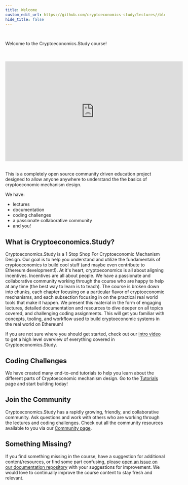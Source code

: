 ```yaml
---
title: Welcome
custom_edit_url: https://github.com/cryptoeconomics-study/lectures//blob/master/getting-started/welcome.md
hide_title: false
---
```

<!-- This file is generated by /website/scripts/sync-util.js - changes will be overwritten! -->

<br />

Welcome to the Cryptoeconomics.Study course!

<br />
<br />
<iframe
	width="560vmin"
	height="315vmin"
	src="https://www.youtube-nocookie.com/embed/m-0escxJ-j8"
	frameBorder="0"
	allow="accelerometer; autoplay; encrypted-media; gyroscope; picture-in-picture"
	allowFullScreen>
</iframe>
<br />
<br />

This is a completely open source community driven education project designed to allow anyone anywhere to understand the the basics of cryptoeconomic mechanism design.

We have:
- lectures
- documentation
- coding challenges
- a passionate collaborative community
- and you!

## What is Cryptoeconomics.Study?

Cryptoeconomics.Study is a 1 Stop Shop For Cryptoeconomic Mechanism Design. Our goal is to help you understand and utilize the fundamentals of cryptoeconomics to build cool stuff (and maybe even contribute to Ethereum development!). At it's heart, cryptoeconomics is all about aligning incentives. Incentives are all about people. We have a passionate and collaborative community working through the course who are happy to help at any time (the best way to learn is to teach). The course is broken down into chunks, each chapter focusing on a particular flavor of cryptoeconomic mechanisms, and each subsection focusing in on the practical real world tools that make it happen. We present this material in the form of engaging lectures, detailed documentation and resources to dive deeper on all topics covered, and challenging coding assignments. This will get you familiar with concepts, tooling, and workflow used to build cryptoeconomic systems in the real world on Ethereum!

If you are not sure where you should get started, check out our [intro video](https://www.youtube.com/watch?v=m-0escxJ-j8) to get a high level overview of everything covered in Cryptoeconomics.Study.

## Coding Challenges

We have created many end-to-end tutorials to help you learn about the different parts of Cryptoeconomic mechanism design. Go to the [Tutorials](/tutorials/) page and start building today!

## Join the Community

Cryptoeconomics.Study has a rapidly growing, friendly, and collaborative community. Ask questions and work with others who are working through the lectures and coding challenges. Check out all the community resources available to you via our [Community page](/community/).

## Something Missing?

If you find something missing in the course, have a suggestion for additional content/resources, or find some part confusing, please [open an issue on our documentation repository](https://github.com/cryptoeconomics-study/website/issues) with your suggestions for improvement. We would love to continually improve the course content to stay fresh and relevant.
